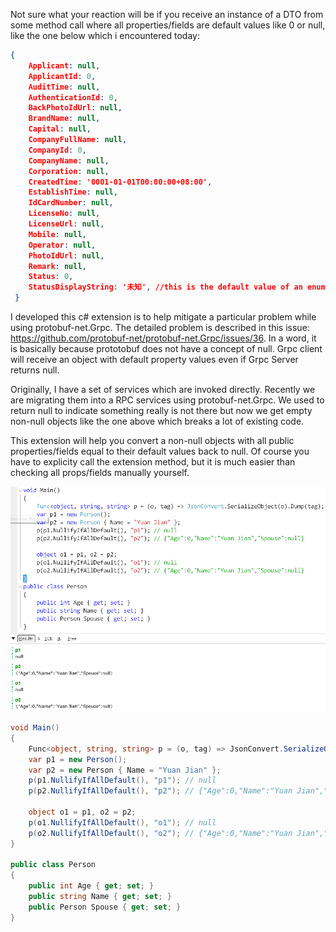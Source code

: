 Not sure what your reaction will be if you receive an instance of a DTO from some method call where all properties/fields are default values like 0 or null, like the one below which i encountered today:

```json
{
    Applicant: null,
    ApplicantId: 0,
    AuditTime: null,
    AuthenticationId: 0,
    BackPhotoIdUrl: null,
    BrandName: null,
    Capital: null,
    CompanyFullName: null,
    CompanyId: 0,
    CompanyName: null,
    Corporation: null,
    CreatedTime: '0001-01-01T00:00:00+08:00',
    EstablishTime: null,
    IdCardNumber: null,
    LicenseNo: null,
    LicenseUrl: null,
    Mobile: null,
    Operator: null,
    PhotoIdUrl: null,
    Remark: null,
    Status: 0,
    StatusDisplayString: '未知', //this is the default value of an enum
 }
```

I developed this c# extension is to help mitigate a particular problem while using protobuf-net.Grpc. The detailed problem is described in this issue:	https://github.com/protobuf-net/protobuf-net.Grpc/issues/36. In a word, it is basically because prototobuf does not have a concept of null. Grpc client will receive an object with default property values even if Grpc Server returns null.

Originally, I have a set of services which are invoked directly. Recently we are migrating them into a RPC services using protobuf-net.Grpc. We used to return null to indicate something really is not there but now we get empty non-null objects like the one above which breaks a lot of existing code.

This extension will help you convert a non-null objects with all public properties/fields equal to their default values back to null. Of course you have to explicity call the extension method, but it is much easier than checking all props/fields manually yourself.

![demo](https://github.com/foresightyj/FHT.Nullify/blob/master/demo.png "demo")

```csharp
void Main()
{
	Func<object, string, string> p = (o, tag) => JsonConvert.SerializeObject(o).Dump(tag);
	var p1 = new Person();
	var p2 = new Person { Name = "Yuan Jian" };
	p(p1.NullifyIfAllDefault(), "p1"); // null
	p(p2.NullifyIfAllDefault(), "p2"); // {"Age":0,"Name":"Yuan Jian","Spouse":null}

	object o1 = p1, o2 = p2;
	p(o1.NullifyIfAllDefault(), "o1"); // null
	p(o2.NullifyIfAllDefault(), "o2"); // {"Age":0,"Name":"Yuan Jian","Spouse":null}
}

public class Person
{
	public int Age { get; set; }
	public string Name { get; set; }
	public Person Spouse { get; set; }
}
```